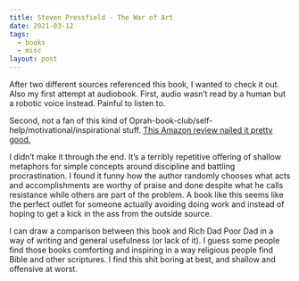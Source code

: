 ```yaml
---
title: Steven Pressfield - The War of Art
date: 2021-03-12
tags:
  - books
  - misc
layout: post
---
```


After two different sources referenced this book, I wanted to check it out. Also my first attempt at audiobook. First, audio wasn’t read by a human but a robotic voice instead. Painful to listen to.

Second, not a fan of this kind of Oprah-book-club/self-help/motivational/inspirational stuff. [This Amazon review nailed it pretty good.](https://www.amazon.com/gp/customer-reviews/R1PIVDBK0NS9D3/ref=cm_cr_dp_d_rvw_ttl)

I didn’t make it through the end. It’s a terribly repetitive offering of shallow metaphors for simple concepts around discipline and battling procrastination. I found it funny how the author randomly chooses what acts and accomplishments are worthy of praise and done despite what he calls resistance while others are part of the problem. A book like this seems like the perfect outlet for someone actually avoiding doing work and instead of hoping to get a kick in the ass from the outside source.

I can draw a comparison between this book and Rich Dad Poor Dad in a way of writing and general usefulness (or lack of it). I guess some people find those books comforting and inspiring in a way religious people find Bible and other scriptures. I find this shit boring at best, and shallow and offensive at worst.
